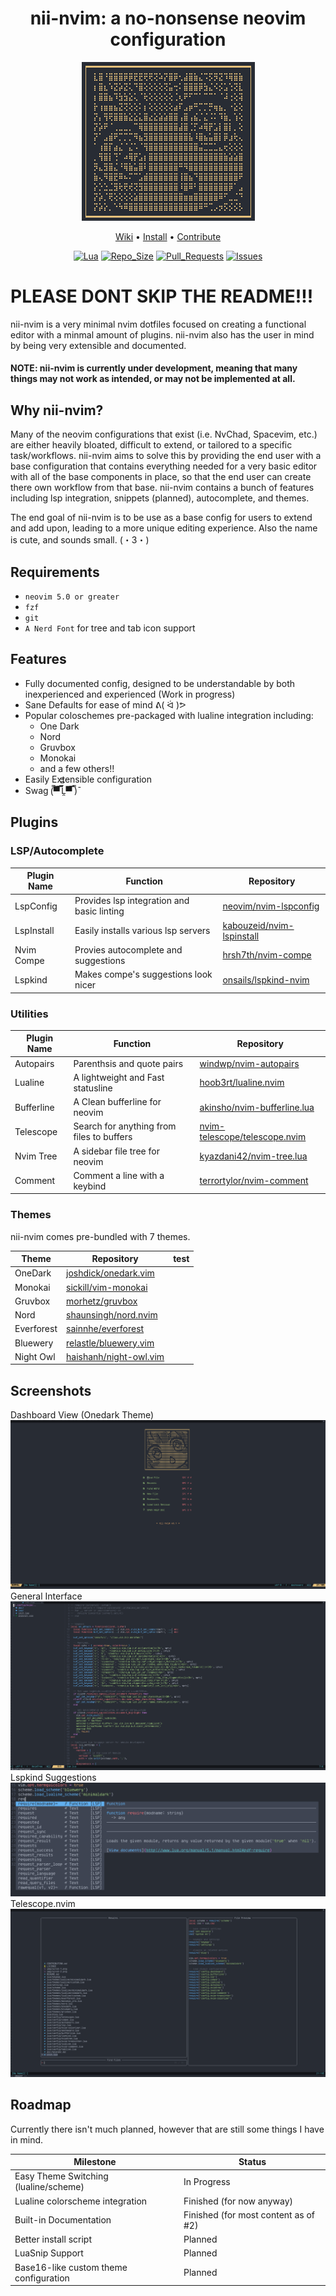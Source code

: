 <h1 align="center">nii-nvim: a no-nonsense neovim configuration</h1>

<div align="center">

![Fetch](https://github.com/Theory-of-Everything/imagehost/blob/main/nii-nvim/scrot_logo.png?raw=true)

</div>

<div align="center">
  <a href="https://github.com/Theory-of-Everything/nii-nvim/wiki">Wiki</a>
  <span> • </span>
  <a href="https://github.com/Theory-of-Everything/nii-nvim/wiki/Installation">Install</a>
  <span> • </span>
  <a href="https://github.com/Theory-of-Everything/nii-nvim/blob/master/CONTRIBUTING.md">Contribute</a>
  <p></p>
</div>

<div align="center">
  
[![Lua](https://img.shields.io/badge/Made%20With-Lua-2C2D72?style=for-the-badge&logo=lua&logoColor=white)]()
[![Repo_Size](https://img.shields.io/github/languages/code-size/theory-of-everything/nii-nvim?color=orange&label=Repo%20Size&style=for-the-badge)]()
[![Pull_Requests](https://img.shields.io/github/issues-pr/theory-of-everything/nii-nvim?style=for-the-badge)]()
[![Issues](https://img.shields.io/github/issues/theory-of-everything/nii-nvim?color=red&style=for-the-badge)]()
  
</div>

# PLEASE DONT SKIP THE README!!!

nii-nvim is a very minimal nvim dotfiles focused on creating a functional editor with a minmal amount of plugins. nii-nvim also has the user in mind by being very extensible and documented.
#### **NOTE**: nii-nvim is currently under development, meaning that many things may not work as intended, or may not be implemented at all.

## Why nii-nvim?
Many of the neovim configurations that exist (i.e. NvChad, Spacevim, etc.) are either heavily bloated, difficult to extend, or tailored to a specific task/workflows. nii-nvim aims to solve this by providing the end user with a base configuration that contains everything needed for a very basic editor with all of the base components in place, so that the end user can create there own workflow from that base. nii-nvim contains a bunch of features including lsp integration, snippets (planned), autocomplete, and themes.

The end goal of nii-nvim is to be use as a base config for users to extend and add upon, leading to a more unique editing experience.
Also the name is cute, and sounds small. 	(・3・)

## Requirements
* `neovim 5.0 or greater`
* `fzf`
* `git`
* `A Nerd Font` for tree and tab icon support

## Features
* Fully documented config, designed to be understandable by both inexperienced and experienced (Work in progress)
* Sane Defaults for ease of mind ᕕ( ᐛ )ᕗ
* Popular coloschemes pre-packaged with lualine integration including:
  * One Dark
  * Nord
  * Gruvbox
  * Monokai
  * and a few others!!
* Easily Extensible configuration
* Swag 	(̿▀̿ ̿Ĺ̯̿̿▀̿ ̿)̄

## Plugins
### LSP/Autocomplete
Plugin Name | Function | Repository
------------|----------|-----------
LspConfig | Provides lsp integration and basic linting | [neovim/nvim-lspconfig](https://github.com/neovim/nvim-lspconfig)
LspInstall | Easily installs various lsp servers | [kabouzeid/nvim-lspinstall](https://github.com/kabouzeid/nvim-lspinstall)
Nvim Compe | Provies autocomplete and suggestions | [hrsh7th/nvim-compe](https://github.com/hrsh7th/nvim-compe)
Lspkind | Makes compe's suggestions look nicer | [onsails/lspkind-nvim](https://github.com/onsails/lspkind-nvim)

### Utilities
Plugin Name | Function | Repository
------------|----------|-----------
Autopairs | Parenthsis and quote pairs | [windwp/nvim-autopairs](https://github.com/windwp/nvim-autopairs)
Lualine | A lightweight and Fast statusline | [hoob3rt/lualine.nvim](https://githu.com/hoob3rt/lualine.nvim)
Bufferline | A Clean bufferline for neovim | [akinsho/nvim-bufferline.lua](https://github.com/akinsho/nvim-bufferline.lua)
Telescope | Search for anything from files to buffers | [nvim-telescope/telescope.nvim](https://github.com/nvim-telescope/telescope.nvim)
Nvim Tree | A sidebar file tree for neovim | [kyazdani42/nvim-tree.lua](https://github.com/kyazdani42/nvim-tree.lua)
Comment | Comment a line with a keybind | [terrortylor/nvim-comment](https://github.com/terrortylor/nvim-comment)

### Themes
nii-nvim comes pre-bundled with 7 themes.

Theme | Repository | test
----- | ---------- | ----
OneDark | [joshdick/onedark.vim](https://github.com/joshdick/onedark.vim)
Monokai | [sickill/vim-monokai](https://github.com/sickill/vim-monokai)
Gruvbox | [morhetz/gruvbox](https://github.com/morhetz/gruvbox)
Nord | [shaunsingh/nord.nvim](https://github.com/shaunsingh/nord.nvim)
Everforest | [sainnhe/everforest](https://github.com/sainnhe/everforest)
Bluewery | [relastle/bluewery.vim](https://github.com/relastle/bluewery.vim)
Night Owl | [haishanh/night-owl.vim](https://github.com/haishanh/night-owl.vim)

## Screenshots
Dashboard View (Onedark Theme)
![Dashboard](https://github.com/Theory-of-Everything/imagehost/blob/main/nii-nvim/old/scrot_old.png?raw=true)
General Interface
![Code](https://github.com/Theory-of-Everything/imagehost/blob/main/nii-nvim/old/scrot_old3.png?raw=true)
Lspkind Suggestions
![Lspkind](https://github.com/Theory-of-Everything/imagehost/blob/main/nii-nvim/old/scrot_old2.png?raw=true)
Telescope.nvim
![Telescope](https://github.com/Theory-of-Everything/imagehost/blob/main/nii-nvim/old/scrot_old1.png?raw=true)

## Roadmap
Currently there isn't much planned, however that are still some things I have in mind.

Milestone | Status 
----------|-------
Easy Theme Switching (lualine/scheme) | In Progress
Lualine colorscheme integration | Finished (for now anyway)
Built-in Documentation | Finished (for most content as of #2)
Better install script | Planned
LuaSnip Support | Planned
Base16-like custom theme configuration | Planned

